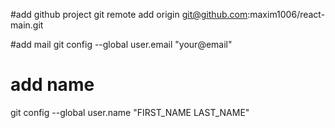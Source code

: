 #add github project
git remote add origin git@github.com:maxim1006/react-main.git

#add mail
git config --global user.email "your@email"

# add name
git config --global user.name "FIRST_NAME LAST_NAME"



